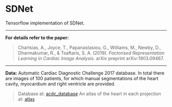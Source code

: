 # SDNet

Tensorflow implementation of SDNet.

----------------------------------
**For details refer to the paper:**

> Chartsias, A., Joyce, T., Papanastasiou, G., Williams, M., Newby, D., Dharmakumar, R., & Tsaftaris, S. A. (2019). 
> *Factorised Representation Learning in Cardiac Image Analysis*. arXiv preprint arXiv:1903.09467.

----------------------------------
**Data:**
Automatic Cardiac Diagnostic Challenge 2017 database. In total there are images of 100 patients, for which manual
segmentations of the heart cavity, myocardium and right ventricle are provided.
> Database at: [acdc_database](https://www.creatis.insa-lyon.fr/Challenge/acdc/databases.html)
> An atlas of the heart in each projection at: [atlas](http://tuttops.altervista.org/ecocardiografia_base.html)